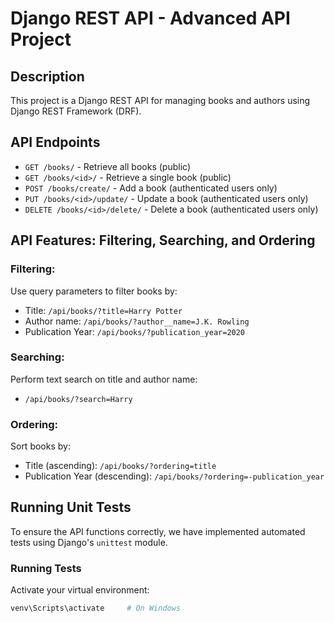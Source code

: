 # Django REST API - Advanced API Project

## Description
This project is a Django REST API for managing books and authors using Django REST Framework (DRF).

## API Endpoints
- `GET /books/` - Retrieve all books (public)
- `GET /books/<id>/` - Retrieve a single book (public)
- `POST /books/create/` - Add a book (authenticated users only)
- `PUT /books/<id>/update/` - Update a book (authenticated users only)
- `DELETE /books/<id>/delete/` - Delete a book (authenticated users only)


## API Features: Filtering, Searching, and Ordering

### Filtering:
Use query parameters to filter books by:
- Title: `/api/books/?title=Harry Potter`
- Author name: `/api/books/?author__name=J.K. Rowling`
- Publication Year: `/api/books/?publication_year=2020`

### Searching:
Perform text search on title and author name:
- `/api/books/?search=Harry`

### Ordering:
Sort books by:
- Title (ascending): `/api/books/?ordering=title`
- Publication Year (descending): `/api/books/?ordering=-publication_year`


## Running Unit Tests

To ensure the API functions correctly, we have implemented automated tests using Django's `unittest` module.

### Running Tests
Activate your virtual environment:
```bash
venv\Scripts\activate     # On Windows
